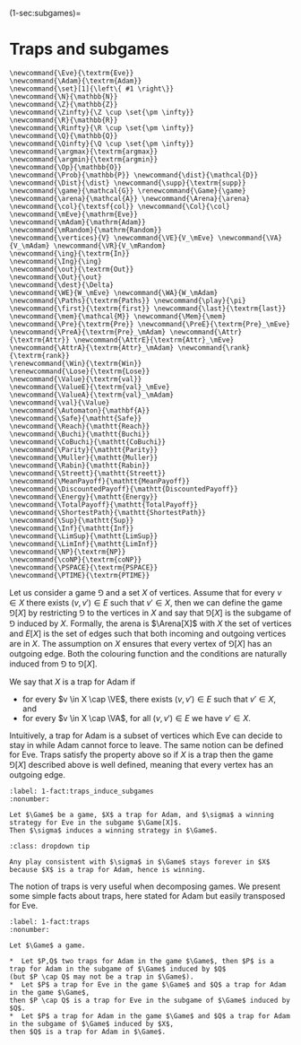 (1-sec:subgames)=
# Traps and subgames

```{math}
\newcommand{\Eve}{\textrm{Eve}}
\newcommand{\Adam}{\textrm{Adam}}
\newcommand{\set}[1]{\left\{ #1 \right\}}
\newcommand{\N}{\mathbb{N}}
\newcommand{\Z}{\mathbb{Z}}
\newcommand{\Zinfty}{\Z \cup \set{\pm \infty}}
\newcommand{\R}{\mathbb{R}}
\newcommand{\Rinfty}{\R \cup \set{\pm \infty}}
\newcommand{\Q}{\mathbb{Q}}
\newcommand{\Qinfty}{\Q \cup \set{\pm \infty}}
\newcommand{\argmax}{\textrm{argmax}}
\newcommand{\argmin}{\textrm{argmin}}
\newcommand{\Op}{\mathbb{O}}
\newcommand{\Prob}{\mathbb{P}} \newcommand{\dist}{\mathcal{D}} \newcommand{\Dist}{\dist} \newcommand{\supp}{\textrm{supp}} 
\newcommand{\game}{\mathcal{G}} \renewcommand{\Game}{\game} \newcommand{\arena}{\mathcal{A}} \newcommand{\Arena}{\arena} 
\newcommand{\col}{\textsf{col}} \newcommand{\Col}{\col} 
\newcommand{\mEve}{\mathrm{Eve}}
\newcommand{\mAdam}{\mathrm{Adam}}
\newcommand{\mRandom}{\mathrm{Random}}
\newcommand{\vertices}{V} \newcommand{\VE}{V_\mEve} \newcommand{\VA}{V_\mAdam} \newcommand{\VR}{V_\mRandom} 
\newcommand{\ing}{\textrm{In}}
\newcommand{\Ing}{\ing}
\newcommand{\out}{\textrm{Out}}
\newcommand{\Out}{\out}
\newcommand{\dest}{\Delta} 
\newcommand{\WE}{W_\mEve} \newcommand{\WA}{W_\mAdam} 
\newcommand{\Paths}{\textrm{Paths}} \newcommand{\play}{\pi} \newcommand{\first}{\textrm{first}} \newcommand{\last}{\textrm{last}} 
\newcommand{\mem}{\mathcal{M}} \newcommand{\Mem}{\mem} 
\newcommand{\Pre}{\textrm{Pre}} \newcommand{\PreE}{\textrm{Pre}_\mEve} \newcommand{\PreA}{\textrm{Pre}_\mAdam} \newcommand{\Attr}{\textrm{Attr}} \newcommand{\AttrE}{\textrm{Attr}_\mEve} \newcommand{\AttrA}{\textrm{Attr}_\mAdam} \newcommand{\rank}{\textrm{rank}}
\renewcommand{\Win}{\textrm{Win}} 
\renewcommand{\Lose}{\textrm{Lose}} 
\newcommand{\Value}{\textrm{val}} 
\newcommand{\ValueE}{\textrm{val}_\mEve} 
\newcommand{\ValueA}{\textrm{val}_\mAdam}
\newcommand{\val}{\Value} 
\newcommand{\Automaton}{\mathbf{A}} 
\newcommand{\Safe}{\mathtt{Safe}}
\newcommand{\Reach}{\mathtt{Reach}} 
\newcommand{\Buchi}{\mathtt{Buchi}} 
\newcommand{\CoBuchi}{\mathtt{CoBuchi}} 
\newcommand{\Parity}{\mathtt{Parity}} 
\newcommand{\Muller}{\mathtt{Muller}} 
\newcommand{\Rabin}{\mathtt{Rabin}} 
\newcommand{\Streett}{\mathtt{Streett}} 
\newcommand{\MeanPayoff}{\mathtt{MeanPayoff}} 
\newcommand{\DiscountedPayoff}{\mathtt{DiscountedPayoff}}
\newcommand{\Energy}{\mathtt{Energy}}
\newcommand{\TotalPayoff}{\mathtt{TotalPayoff}}
\newcommand{\ShortestPath}{\mathtt{ShortestPath}}
\newcommand{\Sup}{\mathtt{Sup}}
\newcommand{\Inf}{\mathtt{Inf}}
\newcommand{\LimSup}{\mathtt{LimSup}}
\newcommand{\LimInf}{\mathtt{LimInf}}
\newcommand{\NP}{\textrm{NP}}
\newcommand{\coNP}{\textrm{coNP}}
\newcommand{\PSPACE}{\textrm{PSPACE}}
\newcommand{\PTIME}{\textrm{PTIME}}
```
Let us consider a game $\Game$ and a set $X$ of vertices.
Assume that for every $v \in X$ there exists $(v,v') \in E$ such that $v' \in X$,
then we can define the game $\Game[X]$ by restricting $\Game$ to the vertices in $X$
and say that $\Game[X]$ is the subgame of $\Game$ induced by $X$.
Formally, the arena is $\Arena[X]$ with $X$ the set of vertices and $E[X]$ is the set of edges 
such that both incoming and outgoing vertices are in $X$.
The assumption on $X$ ensures that every vertex of $\Game[X]$ has an outgoing edge.
Both the colouring function and the conditions are naturally induced from $\Game$ to $\Game[X]$.


We say that $X$ is a trap for Adam if

*  for every $v \in X \cap \VE$, there exists $(v,v') \in E$ such that $v' \in X$, and 
*  for every $v \in X \cap \VA$, for all $(v,v') \in E$ we have $v' \in X$.

Intuitively, a trap for Adam is a subset of vertices which Eve can decide to stay in while Adam cannot force to leave.
The same notion can be defined for Eve.
Traps satisfy the property above so if $X$ is a trap then the game $\Game[X]$ described above is well defined, meaning 
that every vertex has an outgoing edge.

```{prf:observation} Traps induce subgames
:label: 1-fact:traps_induce_subgames
:nonumber:

Let $\Game$ be a game, $X$ a trap for Adam, and $\sigma$ a winning strategy for Eve in the subgame $\Game[X]$.
Then $\sigma$ induces a winning strategy in $\Game$.

```

```{admonition} Proof
:class: dropdown tip

Any play consistent with $\sigma$ in $\Game$ stays forever in $X$ because $X$ is a trap for Adam, hence is winning.

```

The notion of traps is very useful when decomposing games.
We present some simple facts about traps, here stated for Adam but easily transposed for Eve.

```{prf:observation} Traps
:label: 1-fact:traps
:nonumber:

Let $\Game$ a game.

*  Let $P,Q$ two traps for Adam in the game $\Game$, then $P$ is a trap for Adam in the subgame of $\Game$ induced by $Q$ 
(but $P \cap Q$ may not be a trap in $\Game$).
*  Let $P$ a trap for Eve in the game $\Game$ and $Q$ a trap for Adam in the game $\Game$, 
then $P \cap Q$ is a trap for Eve in the subgame of $\Game$ induced by $Q$.
*  Let $P$ a trap for Adam in the game $\Game$ and $Q$ a trap for Adam in the subgame of $\Game$ induced by $X$,
then $Q$ is a trap for Adam in $\Game$.

```


